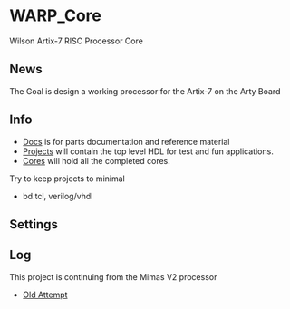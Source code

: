 # WARP_Core
Wilson Artix-7 RISC Processor Core


## News

The Goal is design a working processor for the Artix-7 on the Arty Board

## Info

- [Docs](https://github.com/AEW2015/WARP_Core/tree/master/Docs) is for parts documentation and reference material
- [Projects](https://github.com/AEW2015/WARP_Core/tree/master/Projects) will contain the top level HDL for test and fun applications.
- [Cores](https://github.com/AEW2015/WARP_Core/tree/master/Cores) will hold all the completed cores. 

Try to keep projects to minimal
- bd.tcl, verilog/vhdl

## Settings 


## Log

This project is continuing from the Mimas V2 processor
- [Old Attempt](https://github.com/AEW2015/Mimas_V2)
